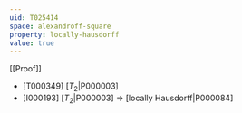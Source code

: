 ```yaml
---
uid: T025414
space: alexandroff-square
property: locally-hausdorff
value: true
---
```

[[Proof]]

* [T000349] [$T_2$|P000003]
* [I000193] [$T_2$|P000003] => [locally Hausdorff|P000084]

